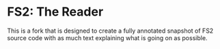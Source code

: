 FS2: The Reader
=============

This is a fork that is designed to create a fully annotated snapshot of FS2 source code with as much text explaining what is going on as possible. 
